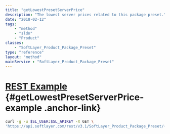 ```yaml
---
title: "getLowestPresetServerPrice"
description: "The lowest server prices related to this package preset."
date: "2018-02-12"
tags:
    - "method"
    - "sldn"
    - "Product"
classes:
    - "SoftLayer_Product_Package_Preset"
type: "reference"
layout: "method"
mainService : "SoftLayer_Product_Package_Preset"
---
```


# [REST Example](#getLowestPresetServerPrice-example) <a href="/article/rest/"><i class="fas fa-question"></i></a> {#getLowestPresetServerPrice-example .anchor-link} 
```bash
curl -g -u $SL_USER:$SL_APIKEY -X GET \
'https://api.softlayer.com/rest/v3.1/SoftLayer_Product_Package_Preset/{SoftLayer_Product_Package_PresetID}/getLowestPresetServerPrice'
```

